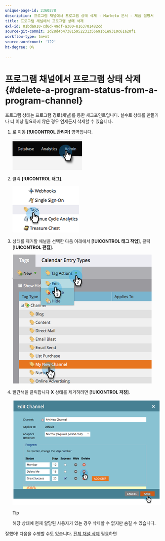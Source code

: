 ```yaml
---
unique-page-id: 2360278
description: 프로그램 채널에서 프로그램 상태 삭제 - Marketo 문서 - 제품 설명서
title: 프로그램 채널에서 프로그램 상태 삭제
exl-id: 01bda910-cd6d-49df-a300-8163701482cd
source-git-commit: 2d28d4b473815952231356691b1e9310c61a20f1
workflow-type: tm+mt
source-wordcount: '122'
ht-degree: 0%

---
```


# 프로그램 채널에서 프로그램 상태 삭제 {#delete-a-program-status-from-a-program-channel}

프로그램 상태는 프로그램 경로(채널)를 통한 체크포인트입니다. 실수로 상태를 만들거나 더 이상 필요하지 않은 경우 언제든지 삭제할 수 있습니다.

1. 로 이동 **[!UICONTROL 관리자]** 영역입니다.

   ![](assets/delete-a-program-status-from-a-program-channel-1.png)

1. 클릭 **[!UICONTROL 태그]**.

   ![](assets/delete-a-program-status-from-a-program-channel-2.png)

1. 상태를 제거할 채널을 선택한 다음 아래에서 **[!UICONTROL 태그 작업]**, 클릭 **[!UICONTROL 편집]**.

   ![](assets/delete-a-program-status-from-a-program-channel-3.png)

1. 빨간색을 클릭합니다 **X** 상태를 제거하려면 **[!UICONTROL 저장]**.

   ![](assets/delete-a-program-status-from-a-program-channel-4.png)

   >[!TIP]
   >
   >해당 상태에 현재 할당된 사용자가 있는 경우 삭제할 수 없지만 숨길 수 있습니다.

잘했어! 다음을 수행할 수도 있습니다. [전체 채널 삭제](/help/marketo/product-docs/administration/tags/delete-a-program-channel.md) 필요하면
